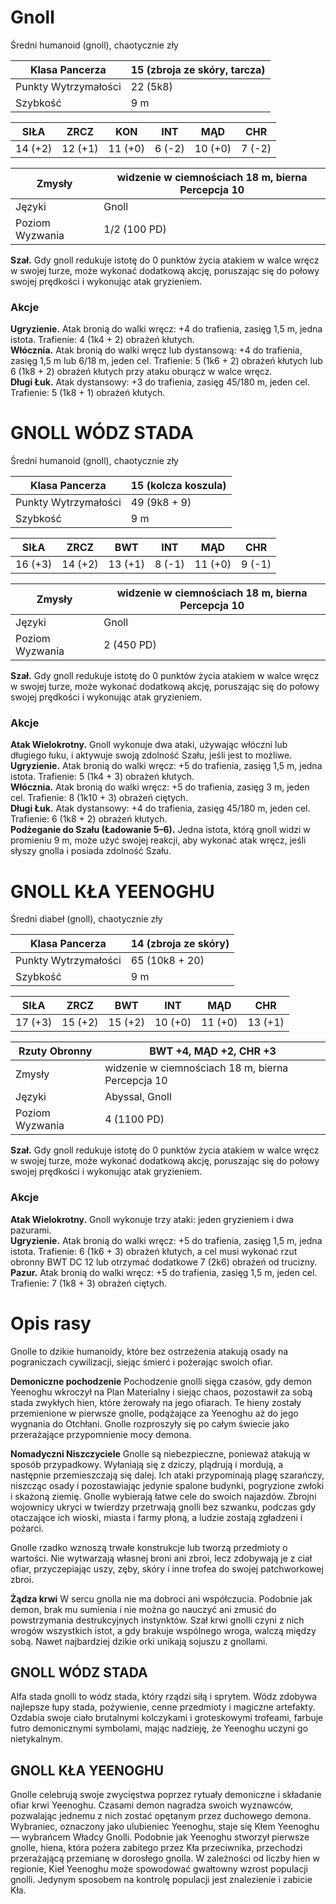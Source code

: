# Gnoll

Średni humanoid (gnoll), chaotycznie zły  

Klasa Pancerza | 15 (zbroja ze skóry, tarcza)  
---|---
Punkty Wytrzymałości | 22 (5k8)  
Szybkość | 9 m  


SIŁA | ZRCZ | KON| INT | MĄD | CHR  
---|---|---|---|---|---
14 (+2) | 12 (+1) | 11 (+0) | 6 (-2) | 10 (+0) | 7 (-2)  


Zmysły | widzenie w ciemnościach 18 m, bierna Percepcja 10  
---|---
Języki | Gnoll  
Poziom Wyzwania | 1/2 (100 PD)  

**Szał.** Gdy gnoll redukuje istotę do 0 punktów życia atakiem w walce wręcz w swojej turze, może wykonać dodatkową akcję, poruszając się do połowy swojej prędkości i wykonując atak gryzieniem.  

### Akcje
**Ugryzienie.** Atak bronią do walki wręcz: +4 do trafienia, zasięg 1,5 m, jedna istota. Trafienie: 4 (1k4 + 2) obrażeń kłutych.  
**Włócznia.** Atak bronią do walki wręcz lub dystansową: +4 do trafienia, zasięg 1,5 m lub 6/18 m, jeden cel. Trafienie: 5 (1k6 + 2) obrażeń kłutych lub 6 (1k8 + 2) obrażeń kłutych przy ataku oburącz w walce wręcz.  
**Długi Łuk.** Atak dystansowy: +3 do trafienia, zasięg 45/180 m, jeden cel. Trafienie: 5 (1k8 + 1) obrażeń kłutych.  


# GNOLL WÓDZ STADA

Średni humanoid (gnoll), chaotycznie zły  

Klasa Pancerza | 15 (kolcza koszula)  
---|---
Punkty Wytrzymałości | 49 (9k8 + 9)  
Szybkość | 9 m  


SIŁA | ZRCZ | BWT | INT | MĄD | CHR  
---|---|---|---|---|---
16 (+3) | 14 (+2) | 13 (+1) | 8 (-1) | 11 (+0) | 9 (-1)  


Zmysły | widzenie w ciemnościach 18 m, bierna Percepcja 10  
--- | ---
Języki | Gnoll  
Poziom Wyzwania | 2 (450 PD)  


**Szał.** Gdy gnoll redukuje istotę do 0 punktów życia atakiem w walce wręcz w swojej turze, może wykonać dodatkową akcję, poruszając się do połowy swojej prędkości i wykonując atak gryzieniem.  


### Akcje

**Atak Wielokrotny.** Gnoll wykonuje dwa ataki, używając włóczni lub długiego łuku, i aktywuje swoją zdolność Szału, jeśli jest to możliwe.  
**Ugryzienie.** Atak bronią do walki wręcz: +5 do trafienia, zasięg 1,5 m, jedna istota. Trafienie: 5 (1k4 + 3) obrażeń kłutych.  
**Włócznia.** Atak bronią do walki wręcz: +5 do trafienia, zasięg 3 m, jeden cel. Trafienie: 8 (1k10 + 3) obrażeń ciętych.  
**Długi Łuk.** Atak dystansowy: +4 do trafienia, zasięg 45/180 m, jeden cel. Trafienie: 6 (1k8 + 2) obrażeń kłutych.  
**Podżeganie do Szału (Ładowanie 5–6).** Jedna istota, którą gnoll widzi w promieniu 9 m, może użyć swojej reakcji, aby wykonać atak wręcz, jeśli słyszy gnolla i posiada zdolność Szału.  


# GNOLL KŁA YEENOGHU

Średni diabeł (gnoll), chaotycznie zły  

Klasa Pancerza | 14 (zbroja ze skóry)  
---|---
Punkty Wytrzymałości | 65 (10k8 + 20)  
Szybkość | 9 m  


SIŁA | ZRCZ | BWT | INT | MĄD | CHR  
---|---|---|---|---|---
17 (+3) | 15 (+2) | 15 (+2) | 10 (+0) | 11 (+0) | 13 (+1)  


Rzuty Obronny | BWT +4, MĄD +2, CHR +3  
--- | ---
Zmysły | widzenie w ciemnościach 18 m, bierna Percepcja 10  
Języki | Abyssal, Gnoll  
Poziom Wyzwania | 4 (1100 PD)  


**Szał.** Gdy gnoll redukuje istotę do 0 punktów życia atakiem w walce wręcz w swojej turze, może wykonać dodatkową akcję, poruszając się do połowy swojej prędkości i wykonując atak gryzieniem.  


### Akcje
**Atak Wielokrotny.** Gnoll wykonuje trzy ataki: jeden gryzieniem i dwa pazurami.  
**Ugryzienie.** Atak bronią do walki wręcz: +5 do trafienia, zasięg 1,5 m, jedna istota. Trafienie: 6 (1k6 + 3) obrażeń kłutych, a cel musi wykonać rzut obronny BWT DC 12 lub otrzymać dodatkowe 7 (2k6) obrażeń od trucizny.  
**Pazur.** Atak bronią do walki wręcz: +5 do trafienia, zasięg 1,5 m, jeden cel. Trafienie: 7 (1k8 + 3) obrażeń ciętych.  



# Opis rasy


Gnolle to dzikie humanoidy, które bez ostrzeżenia atakują osady na pograniczach cywilizacji, siejąc śmierć i pożerając swoich ofiar.  

**Demoniczne pochodzenie** Pochodzenie gnolli sięga czasów, gdy demon Yeenoghu wkroczył na Plan Materialny i siejąc chaos, pozostawił za sobą stada zwykłych hien, które żerowały na jego ofiarach. Te hieny zostały przemienione w pierwsze gnolle, podążające za Yeenoghu aż do jego wygnania do Otchłani. Gnolle rozproszyły się po całym świecie jako przerażające przypomnienie mocy demona.  

**Nomadyczni Niszczyciele** Gnolle są niebezpieczne, ponieważ atakują w sposób przypadkowy. Wyłaniają się z dziczy, plądrują i mordują, a następnie przemieszczają się dalej. Ich ataki przypominają plagę szarańczy, niszcząc osady i pozostawiając jedynie spalone budynki, pogryzione zwłoki i skażoną ziemię. Gnolle wybierają łatwe cele do swoich najazdów. Zbrojni wojownicy ukryci w twierdzy przetrwają gnolli bez szwanku, podczas gdy otaczające ich wioski, miasta i farmy płoną, a ludzie zostają zgładzeni i pożarci.  

Gnolle rzadko wznoszą trwałe konstrukcje lub tworzą przedmioty o wartości. Nie wytwarzają własnej broni ani zbroi, lecz zdobywają je z ciał ofiar, przyczepiając uszy, zęby, skóry i inne trofea do swojej patchworkowej zbroi.  

**Żądza krwi** W sercu gnolla nie ma dobroci ani współczucia. Podobnie jak demon, brak mu sumienia i nie można go nauczyć ani zmusić do powstrzymania destrukcyjnych instynktów. Szał krwi gnolli czyni z nich wrogów wszystkich istot, a gdy brakuje wspólnego wroga, walczą między sobą. Nawet najbardziej dzikie orki unikają sojuszu z gnollami.  


## GNOLL WÓDZ STADA

Alfa stada gnolli to wódz stada, który rządzi siłą i sprytem. Wódz zdobywa najlepsze łupy stada, pożywienie, cenne przedmioty i magiczne artefakty. Ozdabia swoje ciało brutalnymi kolczykami i groteskowymi trofeami, farbuje futro demonicznymi symbolami, mając nadzieję, że Yeenoghu uczyni go nietykalnym.  


## GNOLL KŁA YEENOGHU

Gnolle celebrują swoje zwycięstwa poprzez rytuały demoniczne i składanie ofiar krwi Yeenoghu. Czasami demon nagradza swoich wyznawców, pozwalając jednemu z nich zostać opętanym przez duchowego demona. Wybraniec, oznaczony jako ulubieniec Yeenoghu, staje się Kłem Yeenoghu — wybrańcem Władcy Gnolli. Podobnie jak Yeenoghu stworzył pierwsze gnolle, hiena, która pożera zabitego przez Kła przeciwnika, przechodzi przerażającą przemianę w dorosłego gnolla. W zależności od liczby hien w regionie, Kieł Yeenoghu może spowodować gwałtowny wzrost populacji gnolli. Jedynym sposobem na kontrolę populacji jest znalezienie i zabicie Kła.  

<!--stackedit_data:
eyJoaXN0b3J5IjpbMTk3NjI0ODE2MiwxNjc0ODc2NzMxXX0=
-->